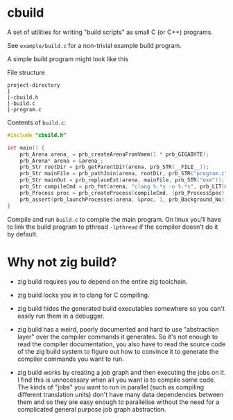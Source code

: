 # cbuild

A set of utilities for writing "build scripts" as small C (or C++) programs.

See `example/build.c` for a non-trivial example build program.

A simple build program might look like this

File structure

```
project-directory
|
|-cbuild.h
|-build.c
|-program.c
```

Contents of `build.c`:

```c
#include "cbuild.h"

int main() {
    prb_Arena arena_ = prb_createArenaFromVmem(1 * prb_GIGABYTE);
    prb_Arena* arena = &arena_;
    prb_Str rootDir = prb_getParentDir(arena, prb_STR(__FILE__));
    prb_Str mainFile = prb_pathJoin(arena, rootDir, prb_STR("program.c"));
    prb_Str mainOut = prb_replaceExt(arena, mainFile, prb_STR("exe"));
    prb_Str compileCmd = prb_fmt(arena, "clang %.*s -o %.*s", prb_LIT(mainFile), prb_LIT(mainOut));
    prb_Process proc = prb_createProcess(compileCmd, (prb_ProcessSpec) {});
    prb_assert(prb_launchProcesses(arena, &proc, 1, prb_Background_No));
}
```

Compile and run `build.c` to compile the main program.
On linux you'll have to link the build program to pthread `-lpthread` if the compiler doesn't do it by default.

# Why not zig build?

* zig build requires you to depend on the entire zig toolchain.

* zig build locks you in to clang for C compiling.

* zig build hides the generated build executables somewhere so you can't easily run them in a debugger.

* zig build has a weird, poorly documented and hard to use "abstraction layer" over the compiler commands it generates. So it's not enough to read the compiler documentation, you also have to read the source code of the zig build system to figure out how to convince it to generate the compiler commands you want to run.

* zig build works by creating a job graph and then executing the jobs on it. I find this is unnecessary when all you want is to compile some code. The kinds of "jobs" you want to run in parallel (such as compiling different translation units) don't have many data dependencies between them and so they are easy enough to parallelise without the need for a complicated general purpose job graph abstraction.
